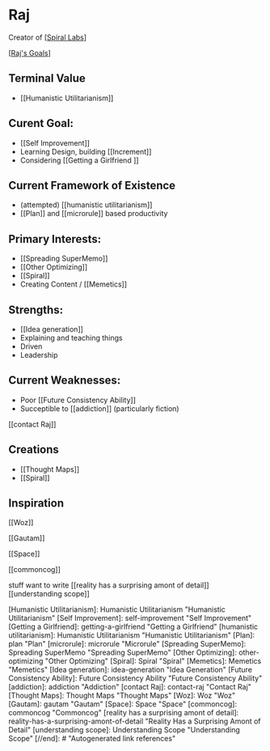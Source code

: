 # Raj

Creator of [[Spiral Labs]]

[[Raj's Goals]]

## Terminal Value
- [[Humanistic Utilitarianism]]

## Curent Goal: 
- [[Self Improvement]]
- Learning Design, building [[Increment]]
- Considering [[Getting a Girlfriend ]]

## Current Framework of Existence
- (attempted) [[humanistic utilitarianism]]
- [[Plan]] and [[microrule]] based productivity
## Primary Interests:

- [[Spreading SuperMemo]]
- [[Other Optimizing]] 
- [[Spiral]]
- Creating Content / [[Memetics]]


## Strengths:

- [[Idea generation]]
- Explaining and teaching things
- Driven 
- Leadership


## Current Weaknesses:
- Poor [[Future Consistency Ability]]
- Succeptible to [[addiction]] (particularly fiction)


[[contact Raj]]

## Creations
- [[Thought Maps]]
- [[Spiral]]

## Inspiration
[[Woz]]

[[Gautam]]

[[Space]]

[[commoncog]]


stuff want to write
[[reality has a surprising amont of detail]]
[[understanding scope]]

[//begin]: # "Autogenerated link references for markdown compatibility"
[Spiral Labs]: Spiral-Labs "Spiral Labs"
[Raj's Goals]: rajs-goals "Raj's Goals"
[Humanistic Utilitarianism]: Humanistic Utilitarianism "Humanistic Utilitarianism"
[Self Improvement]: self-improvement "Self Improvement"
[Getting a Girlfriend]: getting-a-girlfriend "Getting a Girlfriend"
[humanistic utilitarianism]: Humanistic Utilitarianism "Humanistic Utilitarianism"
[Plan]: plan "Plan"
[microrule]: microrule "Microrule"
[Spreading SuperMemo]: Spreading SuperMemo "Spreading SuperMemo"
[Other Optimizing]: other-optimizing "Other Optimizing"
[Spiral]: Spiral "Spiral"
[Memetics]: Memetics "Memetics"
[Idea generation]: idea-generation "Idea Generation"
[Future Consistency Ability]: Future Consistency Ability "Future Consistency Ability"
[addiction]: addiction "Addiction"
[contact Raj]: contact-raj "Contact Raj"
[Thought Maps]: Thought Maps "Thought Maps"
[Woz]: Woz "Woz"
[Gautam]: gautam "Gautam"
[Space]: Space "Space"
[commoncog]: commoncog "Commoncog"
[reality has a surprising amont of detail]: reality-has-a-surprising-amont-of-detail "Reality Has a Surprising Amont of Detail"
[understanding scope]: Understanding Scope "Understanding Scope"
[//end]: # "Autogenerated link references"